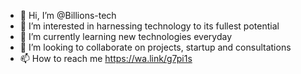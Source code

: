 - 👋 Hi, I’m @Billions-tech
- 👀 I’m interested in harnessing technology to its fullest potential
- 🌱 I’m currently learning new technologies everyday
- 💞️ I’m looking to collaborate on projects, startup and consultations
- 📫 How to reach me https://wa.link/g7pi1s

<!---
Billions-tech/Billions-tech is a ✨ special ✨ repository because its `README.md` (this file) appears on your GitHub profile.
You can click the Preview link to take a look at your changes.
--->
